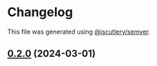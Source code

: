 # Changelog

This file was generated using [@jscutlery/semver](https://github.com/jscutlery/semver).

## [0.2.0](https://github.com/jia-wei-00/learnease-ui/compare/v0.1.0...v0.2.0) (2024-03-01)
